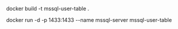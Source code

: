 docker build -t mssql-user-table .

docker run -d -p 1433:1433 --name mssql-server mssql-user-table
